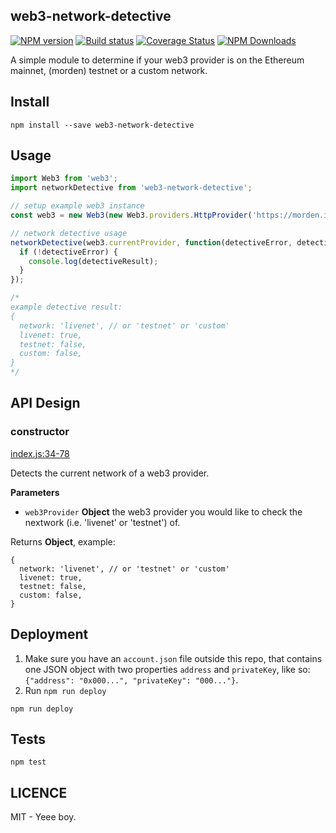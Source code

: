 ## web3-network-detective

[![NPM version](http://img.shields.io/npm/v/web3-network-detective.svg)](https://www.npmjs.org/package/web3-network-detective) [![Build status](https://ci.appveyor.com/api/projects/status/wwajr0886e00g8je/branch/master?svg=true)](https://ci.appveyor.com/project/weifund/web3-network-detective/branch/master) [![Coverage Status](https://coveralls.io/repos/github/weifund/web3-network-detective/badge.svg?branch=master)](https://coveralls.io/github/weifund/web3-network-detective?branch=master) [![NPM Downloads](https://img.shields.io/npm/dm/web3-network-detective.svg)](https://www.npmjs.org/package/web3-network-detective)

A simple module to determine if your web3 provider is on the Ethereum mainnet, (morden) testnet or a custom network.

## Install
```
npm install --save web3-network-detective
```

## Usage
```js
import Web3 from 'web3';
import networkDetective from 'web3-network-detective';

// setup example web3 instance
const web3 = new Web3(new Web3.providers.HttpProvider('https://morden.infura.io/'));

// network detective usage
networkDetective(web3.currentProvider, function(detectiveError, detectiveResult){
  if (!detectiveError) {
    console.log(detectiveResult);
  }
});

/*
example detective result:
{
  network: 'livenet', // or 'testnet' or 'custom'
  livenet: true,
  testnet: false,
  custom: false,
}
*/

```

## API Design

### constructor

[index.js:34-78](https://github.com/SilentCicero/web3-network-detective/blob/master/src/index.js#L34-L78 "Source code on GitHub")

Detects the current network of a web3 provider.

**Parameters**

-   `web3Provider` **Object** the web3 provider you would like to check the nextwork (i.e. 'livenet' or 'testnet') of.

Returns **Object**, example:

```
{
  network: 'livenet', // or 'testnet' or 'custom'
  livenet: true,
  testnet: false,
  custom: false,
}
```


## Deployment
  1. Make sure you have an `account.json` file outside this repo, that contains one JSON object with two properties `address` and `privateKey`, like so: `{"address": "0x000...", "privateKey": "000..."}`.
  2. Run `npm run deploy`

```
npm run deploy
```

## Tests
```
npm test
```

## LICENCE
MIT - Yeee boy.
